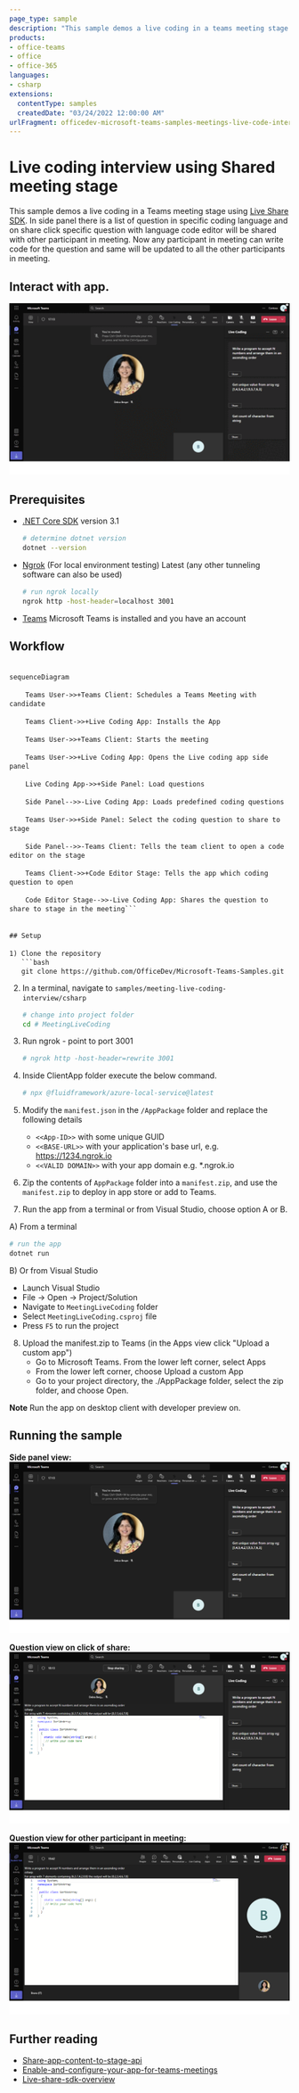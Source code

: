 ```yaml
---
page_type: sample
description: "This sample demos a live coding in a teams meeting stage using live share SDK."
products:
- office-teams
- office
- office-365
languages:
- csharp
extensions:
  contentType: samples
  createdDate: "03/24/2022 12:00:00 AM"
urlFragment: officedev-microsoft-teams-samples-meetings-live-code-interview-csharp
---
```


# Live coding interview using Shared meeting stage 

This sample demos a live coding in a Teams meeting stage using [Live Share SDK](https://aka.ms/livesharedocs). In side panel there is a list of question in specific coding language and on share click specific question with language code editor will be shared with other participant in meeting.
Now any participant in meeting can write code for the question and same will be updated to all the other participants in meeting.

## Interact with app.

![side panel ](MeetingLiveCoding/Images/MeetinLiveCodeInterview.gif)

## Prerequisites

- [.NET Core SDK](https://dotnet.microsoft.com/download) version 3.1

  ```bash
  # determine dotnet version
  dotnet --version
  ```

- [Ngrok](https://ngrok.com/download) (For local environment testing) Latest (any other tunneling software can also be used)
  ```bash
  # run ngrok locally
  ngrok http -host-header=localhost 3001
  ```

- [Teams](https://teams.microsoft.com) Microsoft Teams is installed and you have an account

## Workflow

```mermaid

sequenceDiagram

    Teams User->>+Teams Client: Schedules a Teams Meeting with candidate

    Teams Client->>+Live Coding App: Installs the App

    Teams User->>+Teams Client: Starts the meeting

    Teams User->>+Live Coding App: Opens the Live coding app side panel

    Live Coding App->>+Side Panel: Load questions

    Side Panel-->>-Live Coding App: Loads predefined coding questions

    Teams User->>+Side Panel: Select the coding question to share to stage

    Side Panel-->>-Teams Client: Tells the team client to open a code editor on the stage

    Teams Client->>+Code Editor Stage: Tells the app which coding question to open

    Code Editor Stage-->>-Live Coding App: Shares the question to share to stage in the meeting```


## Setup

1) Clone the repository
   ```bash
   git clone https://github.com/OfficeDev/Microsoft-Teams-Samples.git
   ```

2) In a terminal, navigate to `samples/meeting-live-coding-interview/csharp`

    ```bash
    # change into project folder
    cd # MeetingLiveCoding
    ```
3) Run ngrok - point to port 3001

    ```bash
    # ngrok http -host-header=rewrite 3001
    ```
4) Inside ClientApp folder execute the below command.

    ```bash
    # npx @fluidframework/azure-local-service@latest
    ```

5) Modify the `manifest.json` in the `/AppPackage` folder and replace the following details
   - `<<App-ID>>` with some unique GUID   
   - `<<BASE-URL>>` with your application's base url, e.g. https://1234.ngrok.io
   - `<<VALID DOMAIN>>` with your app domain e.g. *.ngrok.io

6) Zip the contents of `AppPackage` folder into a `manifest.zip`, and use the `manifest.zip` to deploy in app store or add to Teams.

7) Run the app from a terminal or from Visual Studio, choose option A or B.

  A) From a terminal

  ```bash
  # run the app
  dotnet run
  ```

  B) Or from Visual Studio

  - Launch Visual Studio
  - File -> Open -> Project/Solution
  - Navigate to `MeetingLiveCoding` folder
  - Select `MeetingLiveCoding.csproj` file
  - Press `F5` to run the project

8) Upload the manifest.zip to Teams (in the Apps view click "Upload a custom app")
   - Go to Microsoft Teams. From the lower left corner, select Apps
   - From the lower left corner, choose Upload a custom App
   - Go to your project directory, the ./AppPackage folder, select the zip folder, and choose Open.

**Note** Run the app on desktop client with developer preview on.   

## Running the sample

**Side panel view:**
![side panel ](MeetingLiveCoding/Images/sidePanelView.png)

**Question view on click of share:**
![shared content](MeetingLiveCoding/Images/stageView.png)

**Question view for other participant in meeting:**
![shared content second user](MeetingLiveCoding/Images/stageViewseconduser.png)

## Further reading

- [Share-app-content-to-stage-api ](https://docs.microsoft.com/en-us/microsoftteams/platform/apps-in-teams-meetings/api-references?tabs=dotnet#share-app-content-to-stage-api)
- [Enable-and-configure-your-app-for-teams-meetings](https://docs.microsoft.com/en-us/microsoftteams/platform/apps-in-teams-meetings/enable-and-configure-your-app-for-teams-meetings)
- [Live-share-sdk-overview](https://docs.microsoft.com/en-us/microsoftteams/platform/apps-in-teams-meetings/teams-live-share-overview)

